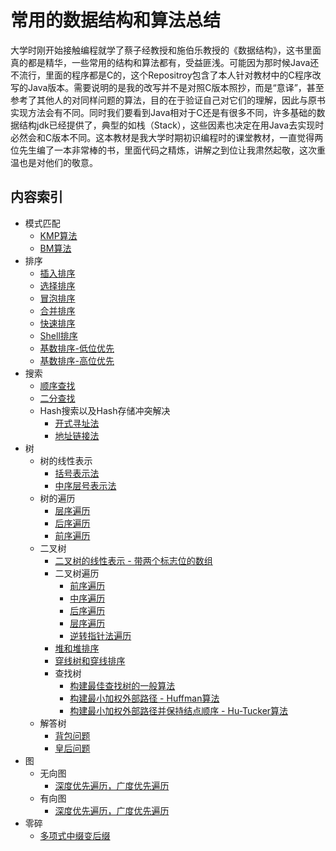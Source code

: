 # 常用的数据结构和算法总结
大学时刚开始接触编程就学了蔡子经教授和施伯乐教授的《数据结构》，这书里面真的都是精华，一些常用的结构和算法都有，受益匪浅。可能因为那时候Java还不流行，里面的程序都是C的，这个Repositroy包含了本人针对教材中的C程序改写的Java版本。需要说明的是我的改写并不是对照C版本照抄，而是“意译”，甚至参考了其他人的对同样问题的算法，目的在于验证自己对它们的理解，因此与原书实现方法会有不同。同时我们要看到Java相对于C还是有很多不同，许多基础的数据结构jdk已经提供了，典型的如栈（Stack），这些因素也决定在用Java去实现时必然会和C版本不同。这本教材是我大学时期初识编程时的课堂教材，一直觉得两位先生编了一本非常棒的书，里面代码之精炼，讲解之到位让我肃然起敬，这次重温也是对他们的敬意。

内容索引
-----
* 模式匹配
	* [KMP算法](https://github.com/JackyZhangFuDan/Algorithm/blob/master/src/algorithm/patternmatch/KMP.java)
	* [BM算法](https://github.com/JackyZhangFuDan/Algorithm/blob/master/src/algorithm/patternmatch/BM.java)
* 排序
	* [插入排序](https://github.com/JackyZhangFuDan/Algorithm/blob/master/src/algorithm/sort/InsertSort.java)
	* [选择排序](https://github.com/JackyZhangFuDan/Algorithm/blob/master/src/algorithm/sort/SelectSort.java)
	* [冒泡排序](https://github.com/JackyZhangFuDan/Algorithm/blob/master/src/algorithm/sort/BubbleSort.java)
	* [合并排序](https://github.com/JackyZhangFuDan/Algorithm/blob/master/src/algorithm/sort/MergeSort.java)
	* [快速排序](https://github.com/JackyZhangFuDan/Algorithm/blob/master/src/algorithm/sort/QuickSort.java)
	* [Shell排序](https://github.com/JackyZhangFuDan/Algorithm/blob/master/src/algorithm/sort/ShellSort.java)
	* [基数排序-低位优先](https://github.com/JackyZhangFuDan/Algorithm/blob/master/src/algorithm/sort/RadixSortLastSignificantDigitalFirst.java)
	* [基数排序-高位优先](https://github.com/JackyZhangFuDan/Algorithm/blob/master/src/algorithm/sort/RadixSortMostSignificantDigitalFirst.java)
* 搜索
	* [顺序查找](https://github.com/JackyZhangFuDan/Algorithm/blob/master/src/algorithm/search/Sequence.java)
	* [二分查找](https://github.com/JackyZhangFuDan/Algorithm/blob/master/src/algorithm/search/Binary.java)
	* Hash搜索以及Hash存储冲突解决
		* [开式寻址法](https://github.com/JackyZhangFuDan/Algorithm/blob/master/src/algorithm/search/HashSearchOpenAddress.java)
		* [地址链接法](https://github.com/JackyZhangFuDan/Algorithm/blob/master/src/algorithm/search/HashSearchLinkedAddress.java)
* 树
	* 树的线性表示
		* [括号表示法](https://github.com/JackyZhangFuDan/Algorithm/blob/master/src/algorithm/tree/representation/BracketRepresentation.java)
		* [中序层号表示法](https://github.com/JackyZhangFuDan/Algorithm/blob/master/src/algorithm/tree/representation/PreorderWithLevelRepresentation.java)
	* 树的遍历
		* [层序遍历](https://github.com/JackyZhangFuDan/Algorithm/blob/master/src/algorithm/tree/visit/LevelOrderVisit.java)
		* [后序遍历](https://github.com/JackyZhangFuDan/Algorithm/blob/master/src/algorithm/tree/visit/PostOrderVisit.java)
		* [前序遍历](https://github.com/JackyZhangFuDan/Algorithm/blob/master/src/algorithm/tree/visit/PreOrderVisit.java)
	* 二叉树
		* [二叉树的线性表示 - 带两个标志位的数组](https://github.com/JackyZhangFuDan/Algorithm/blob/master/src/algorithm/tree/bitree/representation/PreOrderWithTwoFlagsList.java)
		* 二叉树遍历
			* [前序遍历](https://github.com/JackyZhangFuDan/Algorithm/blob/master/src/algorithm/tree/bitree/visit/PreOrderVisit.java)
			* [中序遍历](https://github.com/JackyZhangFuDan/Algorithm/blob/master/src/algorithm/tree/bitree/visit/MidOrderVisit.java)
			* [后序遍历](https://github.com/JackyZhangFuDan/Algorithm/blob/master/src/algorithm/tree/bitree/visit/PostOrderVisit.java)
			* [层序遍历](https://github.com/JackyZhangFuDan/Algorithm/blob/master/src/algorithm/tree/bitree/visit/LevelOrderVisit.java)
			* [逆转指针法遍历](https://github.com/JackyZhangFuDan/Algorithm/blob/master/src/algorithm/tree/bitree/visit/ReversePointerVisit.java)
		* [堆和堆排序](https://github.com/JackyZhangFuDan/Algorithm/blob/master/src/algorithm/tree/bitree/heap/Heap.java)
		* [穿线树和穿线排序](https://github.com/JackyZhangFuDan/Algorithm/blob/master/src/algorithm/tree/bitree/thread/ThreadTree.java)
		* 查找树
			* [构建最佳查找树的一般算法](https://github.com/JackyZhangFuDan/Algorithm/blob/master/src/algorithm/tree/bitree/searchtree/BestSearchTree.java)
			* [构建最小加权外部路径 - Huffman算法](https://github.com/JackyZhangFuDan/Algorithm/blob/master/src/algorithm/tree/bitree/searchtree/HuffmanTree.java)
			* [构建最小加权外部路径并保持结点顺序 - Hu-Tucker算法](https://github.com/JackyZhangFuDan/Algorithm/blob/master/src/algorithm/tree/bitree/searchtree/HuTuckerBestSearchTree.java)
	* 解答树
		* [背包问题](https://github.com/JackyZhangFuDan/Algorithm/blob/master/src/algorithm/tree/answertree/BagProblem.java)
		* [皇后问题](https://github.com/JackyZhangFuDan/Algorithm/blob/master/src/algorithm/tree/answertree/NQueensProblem.java)
* 图
	* 无向图
		* [深度优先遍历，广度优先遍历](https://github.com/JackyZhangFuDan/Algorithm/blob/master/src/algorithm/graph/NonDirGraph.java)
	* 有向图
		* [深度优先遍历，广度优先遍历](https://github.com/JackyZhangFuDan/Algorithm/blob/master/src/algorithm/graph/DirGraph.java)
* 零碎
	* [多项式中缀变后缀](https://github.com/JackyZhangFuDan/Algorithm/blob/master/src/algorithm/Polynomial.java)

